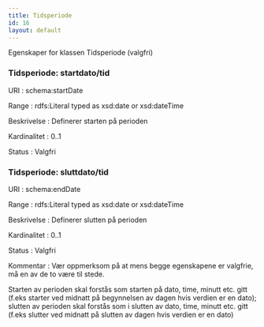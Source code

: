 ```yaml
---
title: Tidsperiode
id: 16
layout: default
---
```


Egenskaper for klassen Tidsperiode (valgfri)

### Tidsperiode: startdato/tid
URI
: schema:startDate

Range
: rdfs:Literal typed as xsd:date or xsd:dateTime

Beskrivelse
: Definerer starten på perioden

Kardinalitet
: 0..1

Status
: Valgfri

### Tidsperiode: sluttdato/tid
URI
: schema:endDate

Range
: rdfs:Literal typed as xsd:date or xsd:dateTime

Beskrivelse
: Definerer slutten på perioden

Kardinalitet
: 0..1

Status
: Valgfri

Kommentar
: Vær oppmerksom på at mens begge egenskapene er valgfrie, må en av de to være til stede.

Starten av perioden skal forstås som starten på dato, time, minutt etc. gitt (f.eks starter ved midnatt på begynnelsen av dagen hvis verdien er en dato); slutten av perioden skal forstås som i slutten av dato, time, minutt etc. gitt (f.eks slutter ved midnatt på slutten av dagen hvis verdien er en dato)
